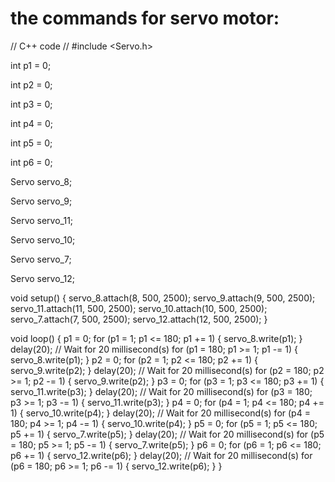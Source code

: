 # the  commands for servo motor:

// C++ code
//
#include <Servo.h>

int p1 = 0;

int p2 = 0;

int p3 = 0;

int p4 = 0;
 
int p5 = 0;

int p6 = 0;

Servo servo_8;

Servo servo_9;

Servo servo_11;

Servo servo_10;

Servo servo_7;

Servo servo_12;

void setup()
{
  servo_8.attach(8, 500, 2500);
  servo_9.attach(9, 500, 2500);
  servo_11.attach(11, 500, 2500);
  servo_10.attach(10, 500, 2500);
  servo_7.attach(7, 500, 2500);
  servo_12.attach(12, 500, 2500);
}

void loop()
{
  p1 = 0;
  for (p1 = 1; p1 <= 180; p1 += 1) {
    servo_8.write(p1);
  }
  delay(20); // Wait for 20 millisecond(s)
  for (p1 = 180; p1 >= 1; p1 -= 1) {
    servo_8.write(p1);
  }
  p2 = 0;
  for (p2 = 1; p2 <= 180; p2 += 1) {
    servo_9.write(p2);
  }
  delay(20); // Wait for 20 millisecond(s)
  for (p2 = 180; p2 >= 1; p2 -= 1) {
    servo_9.write(p2);
  }
  p3 = 0;
  for (p3 = 1; p3 <= 180; p3 += 1) {
    servo_11.write(p3);
  }
  delay(20); // Wait for 20 millisecond(s)
  for (p3 = 180; p3 >= 1; p3 -= 1) {
    servo_11.write(p3);
  }
  p4 = 0;
  for (p4 = 1; p4 <= 180; p4 += 1) {
    servo_10.write(p4);
  }
  delay(20); // Wait for 20 millisecond(s)
  for (p4 = 180; p4 >= 1; p4 -= 1) {
    servo_10.write(p4);
  }
  p5 = 0;
  for (p5 = 1; p5 <= 180; p5 += 1) {
    servo_7.write(p5);
  }
  delay(20); // Wait for 20 millisecond(s)
  for (p5 = 180; p5 >= 1; p5 -= 1) {
    servo_7.write(p5);
  }
  p6 = 0;
  for (p6 = 1; p6 <= 180; p6 += 1) {
    servo_12.write(p6);
  }
  delay(20); // Wait for 20 millisecond(s)
  for (p6 = 180; p6 >= 1; p6 -= 1) {
    servo_12.write(p6);
  }
}
